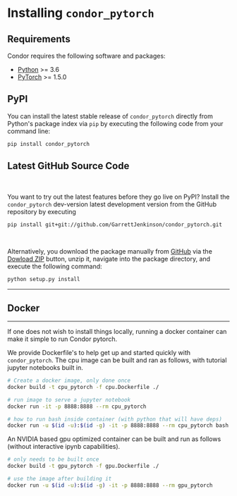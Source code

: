 # Installing `condor_pytorch`


## Requirements

Condor requires the following software and packages:

- [Python](https://www.python.org) >= 3.6
- [PyTorch](http://www.pytorch.org) >= 1.5.0


## PyPI

You can install the latest stable release of `condor_pytorch` directly from Python's package index via `pip` by executing the following code from your command line:  

```bash
pip install condor_pytorch
```


## Latest GitHub Source Code

<br>

You want to try out the latest features before they go live on PyPI? Install the `condor_pytorch` dev-version latest development version from the GitHub repository by executing

```bash
pip install git+git://github.com/GarrettJenkinson/condor_pytorch.git
```

<br>


Alternatively, you download the package manually from [GitHub](https://github.com/GarrettJenkinson/pytorch_condor) via the [Dowload ZIP](https://github.com/GarrettJenkinson/condor_pytorch/archive/main.zip) button, unzip it, navigate into the package directory, and execute the following command:

```bash
python setup.py install
```

---

## Docker
---

If one does not wish to install things locally, running a docker container
can make it simple to run Condor pytorch.

We provide Dockerfile's to help get up and started quickly with `condor_pytorch`.
The cpu image can be built and ran as follows, with tutorial jupyter notebooks
built in.

```bash
# Create a docker image, only done once
docker build -t cpu_pytorch -f cpu.Dockerfile ./

# run image to serve a jupyter notebook
docker run -it -p 8888:8888 --rm cpu_pytorch

# how to run bash inside container (with python that will have deps)
docker run -u $(id -u):$(id -g) -it -p 8888:8888 --rm cpu_pytorch bash
```

An NVIDIA based gpu optimized container can be built and run
as follows (without interactive ipynb capabilities).

```bash
# only needs to be built once
docker build -t gpu_pytorch -f gpu.Dockerfile ./

# use the image after building it
docker run -u $(id -u):$(id -g) -it -p 8888:8888 --rm gpu_pytorch
```
